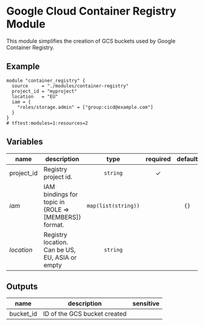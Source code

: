 # Google Cloud Container Registry Module

This module simplifies the creation of GCS buckets used by Google Container Registry.

## Example

```hcl
module "container_registry" {
  source     = "./modules/container-registry"
  project_id = "myproject"
  location   = "EU"
  iam = {
    "roles/storage.admin" = ["group:cicd@example.com"]
  }
}
# tftest:modules=1:resources=2
```

<!-- BEGIN TFDOC -->
## Variables

| name | description | type | required | default |
|---|---|:---: |:---:|:---:|
| project_id | Registry project id. | <code title="">string</code> | ✓ |  |
| *iam* | IAM bindings for topic in {ROLE => [MEMBERS]} format. | <code title="map&#40;list&#40;string&#41;&#41;">map(list(string))</code> |  | <code title="">{}</code> |
| *location* | Registry location. Can be US, EU, ASIA or empty | <code title="">string</code> |  | <code title=""></code> |

## Outputs

| name | description | sensitive |
|---|---|:---:|
| bucket_id | ID of the GCS bucket created |  |
<!-- END TFDOC -->
